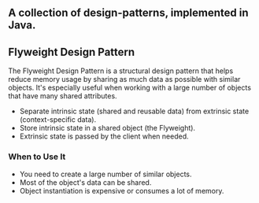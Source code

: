 ## A collection of design-patterns, implemented in Java.

## Flyweight Design Pattern
The Flyweight Design Pattern is a structural design pattern that helps reduce memory usage by sharing as much data as possible with similar objects. It's especially useful when working with a large number of objects that have many shared attributes.

- Separate intrinsic state (shared and reusable data) from extrinsic state (context-specific data).
- Store intrinsic state in a shared object (the Flyweight).
- Extrinsic state is passed by the client when needed.

### When to Use It
- You need to create a large number of similar objects.
- Most of the object's data can be shared.
- Object instantiation is expensive or consumes a lot of memory.
